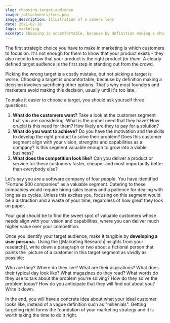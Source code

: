 ```yaml
---
slug: choosing-target-audience
image: /attachments/lens.png
image_description: Illustration of a camera lens
date: 2021-02-10
tags: marketing
excerpt: Choosing is uncomfortable, because by definition making a choice means sacrificing others options.
---
```


The first strategic choice you have to make in marketing is which customers to focus on. It's not enough for them to know that your product exists - they also need to know that your product is the right product _for them_. A clearly defined target audience is the first step in standing out from the crowd.

Picking the wrong target is a costly mistake, but not picking a target is worse. Choosing a target is uncomfortable, because by definition making a decision involves sacrificing other options. That's why most founders and marketers avoid making this decision, usually until it's too late.

To make it easier to choose a target, you should ask yourself three questions:

1. **What do the customers want?** Take a look at the customer segment that you are considering. What is the unmet need that they have? How crucial is this need for them? How likely are they to pay for a solution?
2. **What do you want to achieve?** Do you have the motivation and the skills to develop the right product to solve their problem? Does this customer segment align with your vision, strengths and capabilities as a company? Is this segment valuable enough to grow into a viable business?
3. **What does the competition look like?** Can you deliver a product or service for these customers faster, cheaper and most importantly better than everybody else?

Let's say you are a software company of four people. You have identified "Fortune 500 companies" as a valuable segment. Catering to these companies would require hiring sales teams and a patience for dealing with long sales cycles. Unless this excites you, focusing on this segment would be a distraction and a waste of your time, regardless of how great they look on paper.

Your goal should be to find the sweet spot of valuable customers whose needs align with your vision and capabilities, where you can deliver much higher value over your competition.

Once you identify your target audience, make it tangible by **developing a user persona.**. Using the [[Marketing Research|insights from your research]], write down a paragraph or two about a fictional person that paints the  picture of a customer in this target segment as vividly as possible:

Who are they? Where do they live? What are their aspirations? What does their typical day look like? What magazines do they read? What words do they use to talk about the problem you're solving? How do they solve the problem today? How do you anticipate that they will find out about you? Write it down.

In the end, you will have a concrete idea about what your ideal customer looks like, instead of a vague definition such as "millenials". Getting targeting right forms the foundation of your marketing strategy and it is worth taking the time to do it right.
